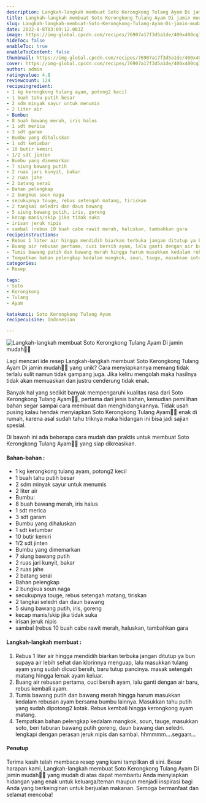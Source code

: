 ```yaml
---
description: Langkah-langkah membuat Soto Kerongkong Tulang Ayam Di jamin mudah"
title: Langkah-langkah membuat Soto Kerongkong Tulang Ayam Di jamin mudah
slug: Langkah-langkah-membuat-Soto-Kerongkong-Tulang-Ayam-Di-jamin-mudah
date: 2022-8-8T03:09:12.063Z
image: https://img-global.cpcdn.com/recipes/76907a17f3d5a1de/400x400cq70/photo.jpg
hideToc: false
enableToc: true
enableTocContent: false
thumbnail: https://img-global.cpcdn.com/recipes/76907a17f3d5a1de/400x400cq70/photo.jpg
cover: https://img-global.cpcdn.com/recipes/76907a17f3d5a1de/400x400cq70/photo.jpg
author: admin
ratingvalue: 4.8
reviewcount: 124
recipeingredient:
- 1 kg kerongkong tulang ayam, potong2 kecil
- 1 buah tahu putih besar
- 2 sdm minyak sayur untuk menumis
- 2 liter air
- Bumbu:
- 8 buah bawang merah, iris halus
- 1 sdt merica
- 3 sdt garam
- Bumbu yang dihaluskan
- 1 sdt ketumbar
- 10 butir kemiri
- 1/2 sdt jinten
- Bumbu yang dimemarkan
- 7 siung bawang putih
- 2 ruas jari kunyit, bakar
- 2 ruas jahe
- 2 batang serai
- Bahan pelengkap
- 2 bungkus soun naga
- secukupnya touge, rebus setengah matang, tiriskan
- 2 tangkai seledri dan daun bawang
- 5 siung bawang putih, iris, goreng
- kecap manis/skip jika tidak suka
- irisan jeruk nipis
- sambal (rebus 10 buah cabe rawit merah, haluskan, tambahkan gara
recipeinstructions:
- Rebus 1 liter air hingga mendidih biarkan terbuka jangan ditutup ya bun supaya air lebih sehat dan klorinnya menguap, lalu masukkan tulang ayam yang sudah dicuci bersih, baru tutup pancinya. masak setengah matang hingga lemak ayam keluar.
- Buang air rebusan pertama, cuci bersih ayam, lalu ganti dengan air baru, rebus kembali ayam.
- Tumis bawang putih dan bawang merah hingga harum masukkan kedalam rebusan ayam bersama bumbu lainnya. Masukkan tahu putih yang sudah dipotong2 kotak. Rebus kembali hingga kerongkong ayam matang.
- Tempatkan bahan pelengkap kedalam mangkok, soun, tauge, masukkan soto, beri taburan bawang putih goreng, daun bawang dan seledri. lengkapi dengan perasan jeruk nipis dan sambal. hhmmmm....segaarr...
categories:
- Resep

tags:
- Soto
- Kerongkong
- Tulang
- Ayam

katakunci: Soto Kerongkong Tulang Ayam
recipecuisine: Indonesian

---
```


![Langkah-langkah membuat Soto Kerongkong Tulang Ayam Di jamin mudah👩‍🍳](https://img-global.cpcdn.com/recipes/76907a17f3d5a1de/400x400cq70/photo.jpg)

Lagi mencari ide resep Langkah-langkah membuat Soto Kerongkong Tulang Ayam Di jamin mudah👩‍🍳 yang unik? Cara menyiapkannya memang tidak terlalu sulit namun tidak gampang juga. Jika keliru mengolah maka hasilnya tidak akan memuaskan dan justru cenderung tidak enak.

Banyak hal yang sedikit banyak mempengaruhi kualitas rasa dari Soto Kerongkong Tulang Ayam👩‍🍳, pertama dari jenis bahan, kemudian pemilihan bahan segar sampai cara membuat dan menghidangkannya. Tidak usah pusing kalau hendak menyiapkan Soto Kerongkong Tulang Ayam👩‍🍳 enak di rumah, karena asal sudah tahu triknya maka hidangan ini bisa jadi sajian spesial.

Di bawah ini ada beberapa cara mudah dan praktis untuk membuat Soto Kerongkong Tulang Ayam👩‍🍳 yang siap dikreasikan.

<!--inarticleads1-->

#### Bahan-bahan :

- 1 kg kerongkong tulang ayam, potong2 kecil
- 1 buah tahu putih besar
- 2 sdm minyak sayur untuk menumis
- 2 liter air
- Bumbu:
- 8 buah bawang merah, iris halus
- 1 sdt merica
- 3 sdt garam
- Bumbu yang dihaluskan
- 1 sdt ketumbar
- 10 butir kemiri
- 1/2 sdt jinten
- Bumbu yang dimemarkan
- 7 siung bawang putih
- 2 ruas jari kunyit, bakar
- 2 ruas jahe
- 2 batang serai
- Bahan pelengkap
- 2 bungkus soun naga
- secukupnya touge, rebus setengah matang, tiriskan
- 2 tangkai seledri dan daun bawang
- 5 siung bawang putih, iris, goreng
- kecap manis/skip jika tidak suka
- irisan jeruk nipis
- sambal (rebus 10 buah cabe rawit merah, haluskan, tambahkan gara

<!--inarticleads2-->

#### Langkah-langkah membuat :

1. Rebus 1 liter air hingga mendidih biarkan terbuka jangan ditutup ya bun supaya air lebih sehat dan klorinnya menguap, lalu masukkan tulang ayam yang sudah dicuci bersih, baru tutup pancinya. masak setengah matang hingga lemak ayam keluar.
1. Buang air rebusan pertama, cuci bersih ayam, lalu ganti dengan air baru, rebus kembali ayam.
1. Tumis bawang putih dan bawang merah hingga harum masukkan kedalam rebusan ayam bersama bumbu lainnya. Masukkan tahu putih yang sudah dipotong2 kotak. Rebus kembali hingga kerongkong ayam matang.
1. Tempatkan bahan pelengkap kedalam mangkok, soun, tauge, masukkan soto, beri taburan bawang putih goreng, daun bawang dan seledri. lengkapi dengan perasan jeruk nipis dan sambal. hhmmmm....segaarr...

#### Penutup

Terima kasih telah membaca resep yang kami tampilkan di sini. Besar harapan kami, Langkah-langkah membuat Soto Kerongkong Tulang Ayam Di jamin mudah👩‍🍳 yang mudah di atas dapat membantu Anda menyiapkan hidangan yang enak untuk keluarga/teman maupun menjadi inspirasi bagi Anda yang berkeinginan untuk berjualan makanan. Semoga bermanfaat dan selamat mencoba!